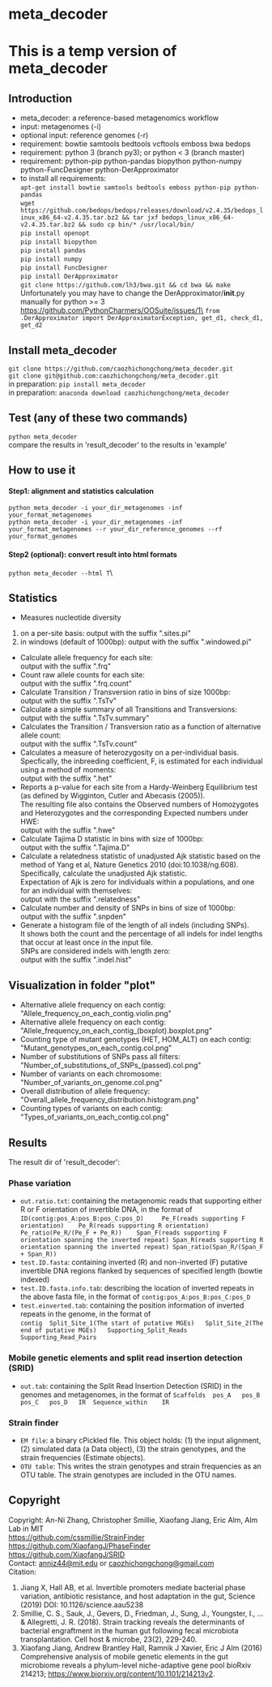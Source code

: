 # meta_decoder
# This is a temp version of meta_decoder
## Introduction
* meta_decoder: a reference-based metagenomics workflow
* input: metagenomes (-i)
* optional input: reference genomes (-r)
* requirement: bowtie samtools bedtools vcftools emboss bwa bedops
* requirement: python 3 (branch py3); or python < 3 (branch master)
* requirement: python-pip python-pandas biopython python-numpy python-FuncDesigner python-DerApproximator
* to install all requirements:\
`apt-get install bowtie samtools bedtools emboss python-pip python-pandas`\
`wget https://github.com/bedops/bedops/releases/download/v2.4.35/bedops_linux_x86_64-v2.4.35.tar.bz2 && tar jxf bedops_linux_x86_64-v2.4.35.tar.bz2 && sudo cp bin/* /usr/local/bin/`\
`pip install openopt`\
`pip install biopython`\
`pip install pandas`\
`pip install numpy`\
`pip install FuncDesigner`\
`pip install DerApproximator`\
`git clone https://github.com/lh3/bwa.git && cd bwa && make`\
Unfortunately you may have to change the DerApproximator/__init__.py manually for python >= 3\
https://github.com/PythonCharmers/OOSuite/issues/1\
`from .DerApproximator import DerApproximatorException, get_d1, check_d1, get_d2`

## Install meta_decoder
`git clone https://github.com/caozhichongchong/meta_decoder.git`\
`git clone git@github.com:caozhichongchong/meta_decoder.git`\
in preparation: `pip install meta_decoder`\
in preparation: `anaconda download caozhichongchong/meta_decoder`

## Test (any of these two commands)
`python meta_decoder`\
compare the results in 'result_decoder' to the results in 'example'

## How to use it
#### Step1: alignment and statistics calculation
`python meta_decoder -i your_dir_metagenomes -inf your_format_metagenomes`\
`python meta_decoder -i your_dir_metagenomes -inf your_format_metagenomes --r your_dir_reference_genomes --rf your_format_genomes`
#### Step2 (optional): convert result into html formats
`python meta_decoder --html T`\

## Statistics
* Measures nucleotide diversity 
1. on a per-site basis: output with the suffix ".sites.pi"
2. in windows (default of 1000bp): output with the suffix ".windowed.pi"
* Calculate allele frequency for each site: \
output with the suffix ".frq"
* Count raw allele counts for each site: \
output with the suffix ".frq.count"
* Calculate Transition / Transversion ratio in bins of size 1000bp:\
output with the suffix ".TsTv"
* Calculate a simple summary of all Transitions and Transversions:\
output with the suffix ".TsTv.summary"
* Calculates the Transition / Transversion ratio as a function of alternative allele count:\
output with the suffix ".TsTv.count"
* Calculates a measure of heterozygosity on a per-individual basis.\
Specfically, the inbreeding coefficient, F, is estimated for each individual using a method of moments:\
output with the suffix ".het"
* Reports a p-value for each site from a Hardy-Weinberg Equilibrium test (as defined by Wigginton, Cutler and Abecasis (2005)).\
The resulting file also contains the Observed numbers of Homozygotes and Heterozygotes and the corresponding Expected numbers under HWE:\
output with the suffix ".hwe"
* Calculate Tajima D statistic in bins with size of 1000bp:\
output with the suffix ".Tajima.D"
* Calculate a relatedness statistic of unadjusted Ajk statistic based on the method of Yang et al, Nature Genetics 2010 (doi:10.1038/ng.608).\
Specifically, calculate the unadjusted Ajk statistic.\
Expectation of Ajk is zero for individuals within a populations, and one for an individual with themselves:\
output with the suffix ".relatedness"
* Calculate number and density of SNPs in bins of size of 1000bp:\
output with the suffix ".snpden"
* Generate a histogram file of the length of all indels (including SNPs).\
It shows both the count and the percentage of all indels for indel lengths that occur at least once in the input file.\
SNPs are considered indels with length zero:\
output with the suffix ".indel.hist"

## Visualization in folder "plot"
* Alternative allele frequency on each contig: "Allele_frequency_on_each_contig.violin.png"
* Alternative allele frequency on each contig: "Allele_frequency_on_each_contig_(boxplot).boxplot.png"
* Counting type of mutant genotypes (HET, HOM_ALT) on each contig: "Mutant_genotypes_on_each_contig.col.png"
* Number of substitutions of SNPs pass all filters: "Number_of_substitutions_of_SNPs_(passed).col.png"
* Number of variants on each chromosome: "Number_of_variants_on_genome.col.png"
* Overall distribution of allele frequency: "Overall_allele_frequency_distribution.histogram.png"
* Counting types of variants on each contig: "Types_of_variants_on_each_contig.col.png"

## Results
The result dir of 'result_decoder':
### Phase variation
* `out.ratio.txt`: containing the metagenomic reads that supporting either R or F orientation of invertible DNA, in the format of \
`ID(contig:pos_A:pos_B:pos_C:pos_D) 	Pe_F(reads supporting F orientation)	Pe_R(reads supporting R orientation)	Pe_ratio(Pe_R/(Pe_F + Pe_R))	Span_F(reads supporting F orientation spanning the inverted repeat)	Span_R(reads supporting R orientation spanning the inverted repeat)	Span_ratio(Span_R/(Span_F + Span_R))`
* `test.ID.fasta`: containing inverted (R) and non-inverted (F) putative invertible DNA regions flanked by sequences of specified length (bowtie indexed)
* `test.ID.fasta.info.tab`:  describing the location of inverted repeats in the above fasta file, in the format of `contig:pos_A:pos_B:pos_C:pos_D`
* `test.einverted.tab`:  containing the position information of inverted repeats in the genome, in the format of \
`contig  Split_Site_1(The start of putative MGEs)   Split_Site_2(The end of putative MGEs)   Supporting_Split_Reads  Supporting_Read_Pairs`
### Mobile genetic elements and split read insertion detection (SRID)
* `out.tab`:  containing the Split Read Insertion Detection (SRID) in the genomes and metagenomes, in the format of `Scaffolds  pos_A   pos_B   pos_C   pos_D   IR  Sequence_within    IR`
### Strain finder
* `EM file`:  a binary cPickled file. This object holds: (1) the input alignment, (2) simulated data (a Data object), (3) the strain genotypes, and the strain frequencies (Estimate objects).
* `OTU table`:  This writes the strain genotypes and strain frequencies as an OTU table. The strain genotypes are included in the OTU names.

## Copyright
Copyright: An-Ni Zhang, Christopher Smillie, Xiaofang Jiang, Eric Alm, Alm Lab in MIT\
https://github.com/cssmillie/StrainFinder \
https://github.com/XiaofangJ/PhaseFinder \
https://github.com/XiaofangJ/SRID \
Contact: anniz44@mit.edu or caozhichongchong@gmail.com\
Citation:
1. Jiang X, Hall AB, et al. Invertible promoters mediate bacterial phase variation, antibiotic resistance, and host adaptation in the gut, Science (2019) DOI: 10.1126/science.aau5238
2. Smillie, C. S., Sauk, J., Gevers, D., Friedman, J., Sung, J., Youngster, I., ... & Allegretti, J. R. (2018). Strain tracking reveals the determinants of bacterial engraftment in the human gut following fecal microbiota transplantation. Cell host & microbe, 23(2), 229-240.
3. Xiaofang Jiang, Andrew Brantley Hall, Ramnik J Xavier, Eric J Alm (2016) Comprehensive analysis of mobile genetic elements in the gut microbiome reveals a phylum-level niche-adaptive gene pool bioRxiv 214213; https://www.biorxiv.org/content/10.1101/214213v2.
